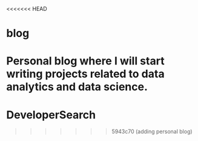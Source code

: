 <<<<<<< HEAD
# blog
Personal blog where I will start writing projects related to data analytics and data science.
=======
# DeveloperSearch
>>>>>>> 5943c70 (adding personal blog)
